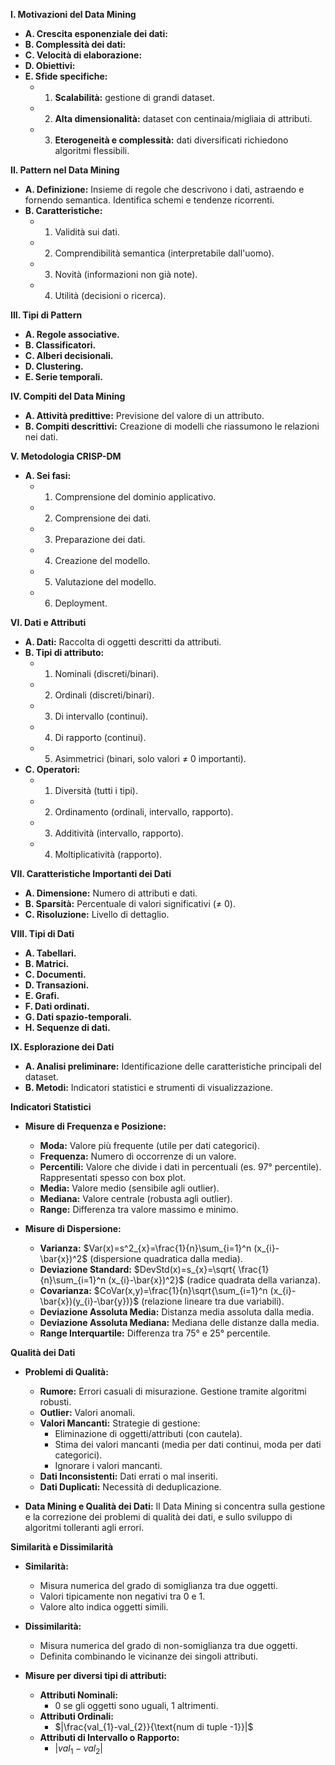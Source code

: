 **I. Motivazioni del Data Mining**

* **A. Crescita esponenziale dei dati:**
* **B. Complessità dei dati:**
* **C. Velocità di elaborazione:**
* **D. Obiettivi:**
* **E. Sfide specifiche:**
    * 1. **Scalabilità:** gestione di grandi dataset.
    * 2. **Alta dimensionalità:**  dataset con centinaia/migliaia di attributi.
    * 3. **Eterogeneità e complessità:** dati diversificati richiedono algoritmi flessibili.

**II. Pattern nel Data Mining**

* **A. Definizione:** Insieme di regole che descrivono i dati, astraendo e fornendo semantica. Identifica schemi e tendenze ricorrenti.
* **B. Caratteristiche:**
    * 1. Validità sui dati.
    * 2. Comprendibilità semantica (interpretabile dall'uomo).
    * 3. Novità (informazioni non già note).
    * 4. Utilità (decisioni o ricerca).


**III. Tipi di Pattern**

* **A. Regole associative.**
* **B. Classificatori.**
* **C. Alberi decisionali.**
* **D. Clustering.**
* **E. Serie temporali.**


**IV. Compiti del Data Mining**

* **A. Attività predittive:** Previsione del valore di un attributo.
* **B. Compiti descrittivi:** Creazione di modelli che riassumono le relazioni nei dati.


**V. Metodologia CRISP-DM**

* **A. Sei fasi:**
    * 1. Comprensione del dominio applicativo.
    * 2. Comprensione dei dati.
    * 3. Preparazione dei dati.
    * 4. Creazione del modello.
    * 5. Valutazione del modello.
    * 6. Deployment.


**VI. Dati e Attributi**

* **A. Dati:** Raccolta di oggetti descritti da attributi.
* **B. Tipi di attributo:**
    * 1. Nominali (discreti/binari).
    * 2. Ordinali (discreti/binari).
    * 3. Di intervallo (continui).
    * 4. Di rapporto (continui).
    * 5. Asimmetrici (binari, solo valori ≠ 0 importanti).
* **C. Operatori:**
    * 1. Diversità (tutti i tipi).
    * 2. Ordinamento (ordinali, intervallo, rapporto).
    * 3. Additività (intervallo, rapporto).
    * 4. Moltiplicatività (rapporto).


**VII. Caratteristiche Importanti dei Dati**

* **A. Dimensione:** Numero di attributi e dati.
* **B. Sparsità:** Percentuale di valori significativi (≠ 0).
* **C. Risoluzione:** Livello di dettaglio.


**VIII. Tipi di Dati**

* **A. Tabellari.**
* **B. Matrici.**
* **C. Documenti.**
* **D. Transazioni.**
* **E. Grafi.**
* **F. Dati ordinati.**
* **G. Dati spazio-temporali.**
* **H. Sequenze di dati.**


**IX. Esplorazione dei Dati**

* **A. Analisi preliminare:** Identificazione delle caratteristiche principali del dataset.
* **B. Metodi:** Indicatori statistici e strumenti di visualizzazione.


**Indicatori Statistici**

* **Misure di Frequenza e Posizione:**
    * **Moda:** Valore più frequente (utile per dati categorici).
    * **Frequenza:** Numero di occorrenze di un valore.
    * **Percentili:** Valore che divide i dati in percentuali (es. 97° percentile).  Rappresentati spesso con box plot.
    * **Media:** Valore medio (sensibile agli outlier).
    * **Mediana:** Valore centrale (robusta agli outlier).
    * **Range:** Differenza tra valore massimo e minimo.

* **Misure di Dispersione:**
    * **Varianza:** $Var(x)=s^2_{x}=\frac{1}{n}\sum_{i=1}^n (x_{i}-\bar{x})^2$  (dispersione quadratica dalla media).
    * **Deviazione Standard:** $DevStd(x)=s_{x}=\sqrt{ \frac{1}{n}\sum_{i=1}^n (x_{i}-\bar{x})^2}$ (radice quadrata della varianza).
    * **Covarianza:** $CoVar(x,y)=\frac{1}{n}\sqrt{\sum_{i=1}^n (x_{i}-\bar{x})(y_{i}-\bar{y})}$ (relazione lineare tra due variabili).
    * **Deviazione Assoluta Media:** Distanza media assoluta dalla media.
    * **Deviazione Assoluta Mediana:** Mediana delle distanze dalla media.
    * **Range Interquartile:** Differenza tra 75° e 25° percentile.


**Qualità dei Dati**

* **Problemi di Qualità:**
    * **Rumore:** Errori casuali di misurazione.  Gestione tramite algoritmi robusti.
    * **Outlier:** Valori anomali.
    * **Valori Mancanti:** Strategie di gestione:
        * Eliminazione di oggetti/attributi (con cautela).
        * Stima dei valori mancanti (media per dati continui, moda per dati categorici).
        * Ignorare i valori mancanti.
    * **Dati Inconsistenti:** Dati errati o mal inseriti.
    * **Dati Duplicati:** Necessità di deduplicazione.

* **Data Mining e Qualità dei Dati:** Il Data Mining si concentra sulla gestione e la correzione dei problemi di qualità dei dati, e sullo sviluppo di algoritmi tolleranti agli errori.


**Similarità e Dissimilarità**

* **Similarità:**
    * Misura numerica del grado di somiglianza tra due oggetti.
    * Valori tipicamente non negativi tra 0 e 1.
    * Valore alto indica oggetti simili.

* **Dissimilarità:**
    * Misura numerica del grado di non-somiglianza tra due oggetti.
    * Definita combinando le vicinanze dei singoli attributi.

* **Misure per diversi tipi di attributi:**
    * **Attributi Nominali:**
        * 0 se gli oggetti sono uguali, 1 altrimenti.
    * **Attributi Ordinali:**
        * $|\frac{val_{1}-val_{2}}{\text{num di tuple -1}}|$
    * **Attributi di Intervallo o Rapporto:**
        * $|val_{1}-val_{2}|$


